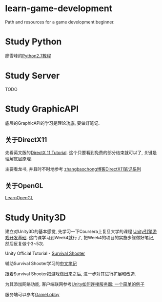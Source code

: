 # learn-game-development
Path and resources for a game development beginner.

# Study Python
廖雪峰的[Python2.7教程](https://www.liaoxuefeng.com/wiki/001374738125095c955c1e6d8bb493182103fac9270762a000)

# Study Server
TODO

# Study GraphicAPI
底层的GraphicAPI的学习是理论功底, 要做好笔记.
## 关于DirectX11
先看英文版的[DirectX 11 Tutorial](http://www.directxtutorial.com/LessonList.aspx?listid=11). 这个只要看到免费的部分结束就可以了, 关键是理解底层原理.

主要看龙书, 并且时不时地参考
[zhangbaochong博客DirectX11笔记系列](http://www.cnblogs.com/zhangbaochong/category/780451.html)


## 关于OpenGL
[LearnOpenGL](https://learnopengl-cn.github.io/intro/)

# Study Unity3D
建立对Unity3D的基本感觉, 先学习一下Coursera上复旦大学的课程
[Unity引擎游戏开发基础](https://www.coursera.org/learn/unity-yinqing-youxi-kaifa/).
这门课学习到Week4就行了, 把Week4的项目的实施步骤做好笔记, 然后反复做个3~5次.

Unity Official Tutorial - [Survival Shooter](https://unity3d.com/learn/tutorials/s/survival-shooter-tutorial)

辅助Survival Shooter学习的[中文笔记](https://blog.csdn.net/WOCAISHIAIGE/article/details/64119112?locationNum=6&fps=1)

跟着Survival Shooter把游戏做出来之后, 进一步对其进行扩展和改造.

为其添加网络功能, 客户端联网参考[Unity如何连接服务器: 一个简单的例子](https://www.jianshu.com/p/a591f85dbcd4)

服务端可以参考[GameLobby](https://github.com/imcheney/GameLobby)